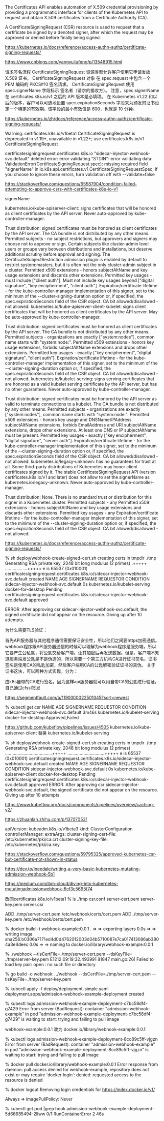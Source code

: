 The Certificates API enables automation of X.509 credential provisioning by providing a programmatic interface for clients of the Kubernetes API to request and obtain X.509 certificates from a Certificate Authority (CA).

A CertificateSigningRequest (CSR) resource is used to request that a certificate be signed by a denoted signer, after which the request may be approved or denied before finally being signed.



https://kubernetes.io/docs/reference/access-authn-authz/certificate-signing-requests/

https://www.cnblogs.com/yangyuliufeng/p/13548915.html

请求签名流程
CertificateSigningRequest 资源类型允许客户使用它申请发放 X.509 证书。 CertificateSigningRequest 对象 在 spec.request 中包含一个 PEM 编码的 PKCS#10 签名请求。 CertificateSigningRequest 使用 spec.signerName 字段标示 签名者（请求的接收方）。 注意，spec.signerName 在 certificates.k8s.io/v1 之后的 API 版本是必填项。 在 Kubernetes v1.22 和以后的版本，客户可以可选地设置 spec.expirationSeconds 字段来为颁发的证书设定一个特定的有效期。该字段的最小有效值是 600，也就是 10 分钟。

https://kubernetes.io/zh/docs/reference/access-authn-authz/certificate-signing-requests/


Warning: certificates.k8s.io/v1beta1 CertificateSigningRequest is deprecated in v1.19+, unavailable in v1.22+; use certificates.k8s.io/v1 CertificateSigningRequest



certificatesigningrequest.certificates.k8s.io "sidecar-injector-webhook-svc.default" deleted
error: error validating "STDIN": error validating data: ValidationError(CertificateSigningRequest.spec): missing required field "signerName" in io.k8s.api.certificates.v1.CertificateSigningRequestSpec; if you choose to ignore these errors, turn validation off with --validate=false

https://stackoverflow.com/questions/65587904/condition-failed-attempting-to-approve-csrs-with-certificates-k8s-io-v1



signerName

kubernetes.io/kube-apiserver-client: signs certificates that will be honored as client certificates by the API server. Never auto-approved by kube-controller-manager.

Trust distribution: signed certificates must be honored as client certificates by the API server. The CA bundle is not distributed by any other means.
Permitted subjects - no subject restrictions, but approvers and signers may choose not to approve or sign. Certain subjects like cluster-admin level users or groups vary between distributions and installations, but deserve additional scrutiny before approval and signing. The CertificateSubjectRestriction admission plugin is enabled by default to restrict system:masters, but it is often not the only cluster-admin subject in a cluster.
Permitted x509 extensions - honors subjectAltName and key usage extensions and discards other extensions.
Permitted key usages - must include ["client auth"]. Must not include key usages beyond ["digital signature", "key encipherment", "client auth"].
Expiration/certificate lifetime - for the kube-controller-manager implementation of this signer, set to the minimum of the --cluster-signing-duration option or, if specified, the spec.expirationSeconds field of the CSR object.
CA bit allowed/disallowed - not allowed.
kubernetes.io/kube-apiserver-client-kubelet: signs client certificates that will be honored as client certificates by the API server. May be auto-approved by kube-controller-manager.

Trust distribution: signed certificates must be honored as client certificates by the API server. The CA bundle is not distributed by any other means.
Permitted subjects - organizations are exactly ["system:nodes"], common name starts with "system:node:".
Permitted x509 extensions - honors key usage extensions, forbids subjectAltName extensions and drops other extensions.
Permitted key usages - exactly ["key encipherment", "digital signature", "client auth"].
Expiration/certificate lifetime - for the kube-controller-manager implementation of this signer, set to the minimum of the --cluster-signing-duration option or, if specified, the spec.expirationSeconds field of the CSR object.
CA bit allowed/disallowed - not allowed.
kubernetes.io/kubelet-serving: signs serving certificates that are honored as a valid kubelet serving certificate by the API server, but has no other guarantees. Never auto-approved by kube-controller-manager.

Trust distribution: signed certificates must be honored by the API server as valid to terminate connections to a kubelet. The CA bundle is not distributed by any other means.
Permitted subjects - organizations are exactly ["system:nodes"], common name starts with "system:node:".
Permitted x509 extensions - honors key usage and DNSName/IPAddress subjectAltName extensions, forbids EmailAddress and URI subjectAltName extensions, drops other extensions. At least one DNS or IP subjectAltName must be present.
Permitted key usages - exactly ["key encipherment", "digital signature", "server auth"].
Expiration/certificate lifetime - for the kube-controller-manager implementation of this signer, set to the minimum of the --cluster-signing-duration option or, if specified, the spec.expirationSeconds field of the CSR object.
CA bit allowed/disallowed - not allowed.
kubernetes.io/legacy-unknown: has no guarantees for trust at all. Some third-party distributions of Kubernetes may honor client certificates signed by it. The stable CertificateSigningRequest API (version certificates.k8s.io/v1 and later) does not allow to set the signerName as kubernetes.io/legacy-unknown. Never auto-approved by kube-controller-manager.

Trust distribution: None. There is no standard trust or distribution for this signer in a Kubernetes cluster.
Permitted subjects - any
Permitted x509 extensions - honors subjectAltName and key usage extensions and discards other extensions.
Permitted key usages - any
Expiration/certificate lifetime - for the kube-controller-manager implementation of this signer, set to the minimum of the --cluster-signing-duration option or, if specified, the spec.expirationSeconds field of the CSR object.
CA bit allowed/disallowed - not allowed.

https://kubernetes.io/docs/reference/access-authn-authz/certificate-signing-requests/


 % sh deploy/webhook-create-signed-cert.sh
creating certs in tmpdir ./tmp 
Generating RSA private key, 2048 bit long modulus (2 primes)
.+++++
..................+++++
e is 65537 (0x010001)
certificatesigningrequest.certificates.k8s.io/sidecar-injector-webhook-svc.default created
NAME                                   AGE   SIGNERNAME                      REQUESTOR            CONDITION
sidecar-injector-webhook-svc.default   0s    kubernetes.io/kubelet-serving   docker-for-desktop   Pending
certificatesigningrequest.certificates.k8s.io/sidecar-injector-webhook-svc.default approved


ERROR: After approving csr sidecar-injector-webhook-svc.default, the signed certificate did not appear on the resource. Giving up after 10 attempts.

为什么需要TLS验证：

首先API服务器与其他程序通信需要保证安全性，所以他们之间要https加密通信。
webhook程序跟API服务器通信的时候可以理解为webhook程序是服务端，所以它要产生公私匙，将公匙交给客户端，让其加密后再发送数据。但是，客户端不知道服务端发公匙是不是伪造的，所以需要一个第三方机构CA进行证书签名。证书签名是使用CA的私匙加密，然后客户端用CA的公匙解密验证证书的真伪。
关于证书这块，可以两种方式实现，分为：

由k8s自带的CA进行签名，因为这样api服务器就可以用自带CA的公匙进行验证。
自己通过cfssl签发

https://segmentfault.com/a/1190000022501045?sort=newest


% kubectl get csr
NAME                                   AGE     SIGNERNAME                      REQUESTOR            CONDITION
sidecar-injector-webhook-svc.default   3m46s   kubernetes.io/kubelet-serving   docker-for-desktop   Approved,Failed


https://github.com/kubeflow/pipelines/issues/4505
kubernetes.io/kube-apiserver-client 替换 kubernetes.io/kubelet-serving

% sh deploy/webhook-create-signed-cert.sh
creating certs in tmpdir ./tmp 
Generating RSA private key, 2048 bit long modulus (2 primes)
......................................+++++
..............................+++++
e is 65537 (0x010001)
certificatesigningrequest.certificates.k8s.io/sidecar-injector-webhook-svc.default created
NAME                                   AGE   SIGNERNAME                            REQUESTOR            CONDITION
sidecar-injector-webhook-svc.default   0s    kubernetes.io/kube-apiserver-client   docker-for-desktop   Pending
certificatesigningrequest.certificates.k8s.io/sidecar-injector-webhook-svc.default approved
ERROR: After approving csr sidecar-injector-webhook-svc.default, the signed certificate did not appear on the resource. Giving up after 10 attempts.


https://www.kubeflow.org/docs/components/pipelines/overview/caching-v2/

https://zhuanlan.zhihu.com/p/137070531

apiVersion: kubeadm.k8s.io/v1beta3
kind: ClusterConfiguration
controllerManager:
  extraArgs:
    cluster-signing-cert-file: /etc/kubernetes/pki/ca.crt
    cluster-signing-key-file: /etc/kubernetes/pki/ca.key

https://stackoverflow.com/questions/59795325/approved-kubernetes-csr-but-certificate-not-shown-in-status

https://dev.to/ineedale/writing-a-very-basic-kubernetes-mutating-admission-webhook-5b1

https://medium.com/ibm-cloud/diving-into-kubernetes-mutatingadmissionwebhook-6ef3c5695f74

改回certificates.k8s.io/v1beta1
 % ls ./tmp
csr.conf        server-cert.pem server-key.pem  server.csr

ADD ./tmp/server-cert.pem /etc/webhook/certs/cert.pem
ADD ./tmp/server-key.pem /etc/webhook/certs/cert.pem

 % docker build -t webhook-example:0.0.1  .
 => => exporting layers                                                                                                        0.0s
 => => writing image sha256:b0306a7171ed4d0d4762012003d04b5710087e7ca017413086ab3804a3e4deec                                   0.0s
 => => naming to docker.io/library/webhook-example:0.0.1  


  % ./webhook --tlsCertFile=./tmp/server-cert.pem --tlsKeyFile= ./tmp/server-key.pem 
E1212 09:19:32.493991   81847 main.go:26] Failed to load key pair: open : no such file or directory

 % go build -o webhook .
  ./webhook --tlsCertFile=./tmp/server-cert.pem --tlsKeyFile=./tmp/server-key.pem 

  % kubectl apply -f deploy/deployment-simple.yaml
deployment.apps/admission-webhook-example-deployment created


 % kubectl logs admission-webhook-example-deployment-c7bc58df4-g7429
Error from server (BadRequest): container "admission-webhook-example" in pod "admission-webhook-example-deployment-c7bc58df4-g7429" is waiting to start: trying and failing to pull image

webhook-example:0.0.1  改为
docker.io/library/webhook-example:0.0.1 

 % kubectl logs admission-webhook-example-deployment-8cc89c5ff-vjgzn
Error from server (BadRequest): container "admission-webhook-example" in pod "admission-webhook-example-deployment-8cc89c5ff-vjgzn" is waiting to start: trying and failing to pull image

% docker pull docker.io/library/webhook-example:0.0.1
Error response from daemon: pull access denied for webhook-example, repository does not exist or may require 'docker login': denied: requested access to the resource is denied

 % docker logout
Removing login credentials for https://index.docker.io/v1/

Always =>
 imagePullPolicy: Never  

  % kubectl get pod |grep hook
admission-webhook-example-deployment-5d66985494-2llww   0/1     RunContainerError   2          46s

